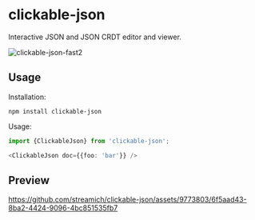 # clickable-json

Interactive JSON and JSON CRDT editor and viewer.

![clickable-json-fast2](https://github.com/streamich/clickable-json/assets/9773803/3403d39b-f277-49ae-aac7-29b498d384e9)


## Usage

Installation:

```
npm install clickable-json
```

Usage:

```ts
import {ClickableJson} from 'clickable-json';

<ClickableJson doc={{foo: 'bar'}} />
```

## Preview

https://github.com/streamich/clickable-json/assets/9773803/6f5aad43-8ba2-4424-9096-4bc851535fb7
